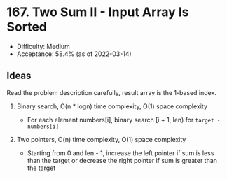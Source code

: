 # 167. Two Sum II - Input Array Is Sorted
- Difficulty: Medium
- Acceptance: 58.4% (as of 2022-03-14)

## Ideas

Read the problem description carefully, result array is the 1-based index.

1. Binary search, O(n * logn) time complexity, O(1) space complexity
   * For each element numbers[i], binary search [i + 1, len) for `target - numbers[i]`

2. Two pointers, O(n) time complexity, O(1) space complexity
   * Starting from 0 and len - 1, increase the left pointer if sum is less than the target or decrease the right pointer if sum is greater than the target